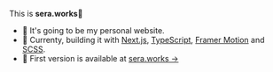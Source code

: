This is <strong>sera.works</strong>:wave:
- :pushpin: It's going to be my personal website. 
- :wrench: Currenty, building it with [Next.js](https://nextjs.org/), [TypeScript](https://www.typescriptlang.org/), [Framer Motion](https://www.framer.com/) and [SCSS](https://sass-lang.com/).
- :gem: First version is available at [sera.works &rarr;](https://sera.works/)

